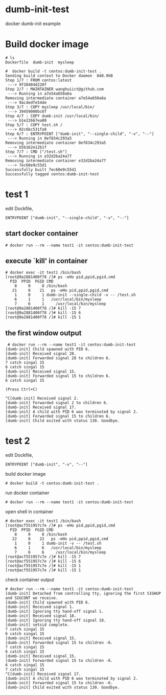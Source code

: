 # dumb-init-test
docker dumb-init example

# Build docker image

    # ls
    Dockerfile  dumb-init  mysleep

    #  docker build -t centos:dumb-init-test .
    Sending build context to Docker daemon  848.9kB
    Step 1/7 : FROM centos:latest
     ---> 9f38484d220f
    Step 2/7 : MAINTAINER wanghuiict@github.com
     ---> Running in a7e54a650a6a
    Removing intermediate container a7e54a650a6a
     ---> 9acdedfe54de
    Step 3/7 : COPY mysleep /usr/local/bin/
     ---> 39459000bc6f
    Step 4/7 : COPY dumb-init /usr/local/bin/
     ---> b1e22667ea00
    Step 5/7 : COPY test.sh /
     ---> 02c6bc531fa8
    Step 6/7 : ENTRYPOINT ["dumb-init", "--single-child", "-v", "--"]
     ---> Running in 0ef834c293a5
    Removing intermediate container 0ef834c293a5
     ---> b5b162e12b1f
    Step 7/7 : CMD ["/test.sh"]
     ---> Running in e32d2ba24a77
    Removing intermediate container e32d2ba24a77
     ---> 7ec60e9c55d1
    Successfully built 7ec60e9c55d1
    Successfully tagged centos:dumb-init-test
  
# test 1

edit Dockfile,

    ENTRYPOINT ["dumb-init", "--single-child", "-v", "--"]

## start docker container
    # docker run --rm --name test1 -it centos:dumb-init-test
    
## execute `kill' in container
    # docker exec -it test1 /bin/bash
    [root@9a2881400f78 /]# ps -eHo pid,ppid,pgid,cmd
      PID  PPID  PGID CMD
        8     0     8 /bin/bash
       21     8    21   ps -eHo pid,ppid,pgid,cmd
        1     0     1 dumb-init --single-child -v -- /test.sh
        6     1     1   /usr/local/bin/mysleep
        7     6     1     /usr/local/bin/mysleep
    [root@9a2881400f78 /]# kill -15 7
    [root@9a2881400f78 /]# kill -15 6
    [root@9a2881400f78 /]# kill -15 1
    
 ## the first window output
     # docker run --rm --name test1 -it centos:dumb-init-test
    [dumb-init] Child spawned with PID 6.
    [dumb-init] Received signal 28.
    [dumb-init] Forwarded signal 28 to children 6.
    7 catch singal 15
    6 catch singal 15
    [dumb-init] Received signal 15.
    [dumb-init] Forwarded signal 15 to children 6.
    6 catch singal 15
    
    (Press Ctrl+C)
    
    ^C[dumb-init] Received signal 2.
    [dumb-init] Forwarded signal 2 to children 6.
    [dumb-init] Received signal 17.
    [dumb-init] A child with PID 6 was terminated by signal 2.
    [dumb-init] Forwarded signal 15 to children 6.
    [dumb-init] Child exited with status 130. Goodbye.
                                                          
# test 2
edit Dockfile,

    ENTRYPOINT ["dumb-init", "-v", "--"]

build docker image

    # docker build -t centos:dumb-init-test .

run docker container

    # docker run --rm --name test1 -it centos:dumb-init-test
    
open shell in container

    # docker exec -it test1 /bin/bash
    [root@acf551957c7e /]# ps -eHo pid,ppid,pgid,cmd
      PID  PPID  PGID CMD
        8     0     8 /bin/bash
       22     8    22   ps -eHo pid,ppid,pgid,cmd
        1     0     1 dumb-init -v -- /test.sh
        6     1     6   /usr/local/bin/mysleep
        7     6     6     /usr/local/bin/mysleep
    [root@acf551957c7e /]# kill -15 7
    [root@acf551957c7e /]# kill -15 6
    [root@acf551957c7e /]# kill -15 1
    [root@acf551957c7e /]# kill -15 1

check container output

    # docker run --rm --name test1 -it centos:dumb-init-test
    [dumb-init] Detached from controlling tty, ignoring the first SIGHUP and SIGCONT we receive.
    [dumb-init] Child spawned with PID 6.
    [dumb-init] Received signal 1.
    [dumb-init] Ignoring tty hand-off signal 1.
    [dumb-init] Received signal 18.
    [dumb-init] Ignoring tty hand-off signal 18.
    [dumb-init] setsid complete.
    7 catch singal 15
    6 catch singal 15
    [dumb-init] Received signal 15.
    [dumb-init] Forwarded signal 15 to children -6.
    7 catch singal 15
    6 catch singal 15
    [dumb-init] Received signal 15.
    [dumb-init] Forwarded signal 15 to children -6.
    6 catch singal 15
    7 catch singal 15
    ^C[dumb-init] Received signal 17.
    [dumb-init] A child with PID 6 was terminated by signal 2.
    [dumb-init] Forwarded signal 15 to children -6.
    [dumb-init] Child exited with status 130. Goodbye.

